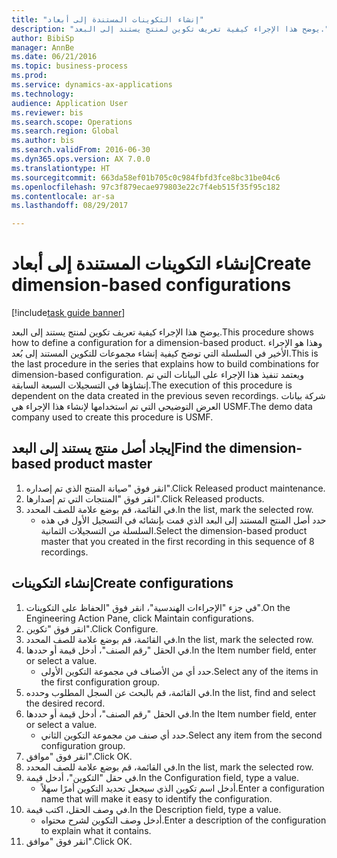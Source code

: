```yaml
--- 
title: "إنشاء التكوينات المستندة إلى أبعاد"
description: "يوضح هذا الإجراء كيفية تعريف تكوين لمنتج يستند إلى البعد."
author: BibiSp
manager: AnnBe
ms.date: 06/21/2016
ms.topic: business-process
ms.prod: 
ms.service: dynamics-ax-applications
ms.technology: 
audience: Application User
ms.reviewer: bis
ms.search.scope: Operations
ms.search.region: Global
ms.author: bis
ms.search.validFrom: 2016-06-30
ms.dyn365.ops.version: AX 7.0.0
ms.translationtype: HT
ms.sourcegitcommit: 663da58ef01b705c0c984fbfd3fce8bc31be04c6
ms.openlocfilehash: 97c3f879ecae979803e22c7f4eb515f35f95c182
ms.contentlocale: ar-sa
ms.lasthandoff: 08/29/2017

---
```

# <a name="create-dimension-based-configurations"></a><span data-ttu-id="8b436-103">إنشاء التكوينات المستندة إلى أبعاد</span><span class="sxs-lookup"><span data-stu-id="8b436-103">Create dimension-based configurations</span></span>

[!include[task guide banner](../../includes/task-guide-banner.md)]

<span data-ttu-id="8b436-104">يوضح هذا الإجراء كيفية تعريف تكوين لمنتج يستند إلى البعد.</span><span class="sxs-lookup"><span data-stu-id="8b436-104">This procedure shows how to define a configuration for a dimension-based product.</span></span> <span data-ttu-id="8b436-105">وهذا هو الإجراء الأخير في السلسلة التي توضح كيفية إنشاء مجموعات للتكوين المستند إلى بُعد.</span><span class="sxs-lookup"><span data-stu-id="8b436-105">This is the last procedure in the series that explains how to build combinations for dimension-based configuration.</span></span> <span data-ttu-id="8b436-106">ويعتمد تنفيذ هذا الإجراء على البيانات التي تم إنشاؤها في التسجيلات السبعة السابقة.</span><span class="sxs-lookup"><span data-stu-id="8b436-106">The execution of this procedure is dependent on the data created in the previous seven recordings.</span></span> <span data-ttu-id="8b436-107">شركة بيانات العرض التوضيحي التي تم استخدامها لإنشاء هذا الإجراء هي USMF.</span><span class="sxs-lookup"><span data-stu-id="8b436-107">The demo data company used to create this procedure is USMF.</span></span>


## <a name="find-the-dimension-based-product-master"></a><span data-ttu-id="8b436-108">إيجاد أصل منتج يستند إلى البعد</span><span class="sxs-lookup"><span data-stu-id="8b436-108">Find the dimension-based product master</span></span>
1. <span data-ttu-id="8b436-109">انقر فوق "صيانة المنتج الذي تم إصداره".</span><span class="sxs-lookup"><span data-stu-id="8b436-109">Click Released product maintenance.</span></span>
2. <span data-ttu-id="8b436-110">انقر فوق "المنتجات التي تم إصدارها".</span><span class="sxs-lookup"><span data-stu-id="8b436-110">Click Released products.</span></span>
3. <span data-ttu-id="8b436-111">في القائمة، قم بوضع علامة للصف المحدد.</span><span class="sxs-lookup"><span data-stu-id="8b436-111">In the list, mark the selected row.</span></span>
    * <span data-ttu-id="8b436-112">حدد أصل المنتج المستند إلى البعد الذي قمت بإنشائه في التسجيل الأول في هذه السلسلة من التسجيلات الثمانية.</span><span class="sxs-lookup"><span data-stu-id="8b436-112">Select the dimension-based product master that you created in the first recording in this sequence of 8 recordings.</span></span>  

## <a name="create-configurations"></a><span data-ttu-id="8b436-113">إنشاء التكوينات</span><span class="sxs-lookup"><span data-stu-id="8b436-113">Create configurations</span></span>
1. <span data-ttu-id="8b436-114">في جزء "الإجراءات الهندسية"، انقر فوق "الحفاظ على التكوينات".</span><span class="sxs-lookup"><span data-stu-id="8b436-114">On the Engineering Action Pane, click Maintain configurations.</span></span>
2. <span data-ttu-id="8b436-115">انقر فوق "تكوين".</span><span class="sxs-lookup"><span data-stu-id="8b436-115">Click Configure.</span></span>
3. <span data-ttu-id="8b436-116">في القائمة، قم بوضع علامة للصف المحدد.</span><span class="sxs-lookup"><span data-stu-id="8b436-116">In the list, mark the selected row.</span></span>
4. <span data-ttu-id="8b436-117">في الحقل "رقم الصنف"، أدخل قيمة أو حددها.</span><span class="sxs-lookup"><span data-stu-id="8b436-117">In the Item number field, enter or select a value.</span></span>
    * <span data-ttu-id="8b436-118">حدد أي من الأصناف في مجموعة التكوين الأولى.</span><span class="sxs-lookup"><span data-stu-id="8b436-118">Select any of the items in the first configuration group.</span></span>  
5. <span data-ttu-id="8b436-119">في القائمة، قم بالبحث عن السجل المطلوب وحدده.</span><span class="sxs-lookup"><span data-stu-id="8b436-119">In the list, find and select the desired record.</span></span>
6. <span data-ttu-id="8b436-120">في الحقل "رقم الصنف"، أدخل قيمة أو حددها.</span><span class="sxs-lookup"><span data-stu-id="8b436-120">In the Item number field, enter or select a value.</span></span>
    * <span data-ttu-id="8b436-121">حدد أي صنف من مجموعة التكوين الثاني.</span><span class="sxs-lookup"><span data-stu-id="8b436-121">Select any item from the second configuration group.</span></span>  
7. <span data-ttu-id="8b436-122">انقر فوق "موافق".</span><span class="sxs-lookup"><span data-stu-id="8b436-122">Click OK.</span></span>
8. <span data-ttu-id="8b436-123">في القائمة، قم بوضع علامة للصف المحدد.</span><span class="sxs-lookup"><span data-stu-id="8b436-123">In the list, mark the selected row.</span></span>
9. <span data-ttu-id="8b436-124">في حقل "التكوين"، أدخل قيمة.</span><span class="sxs-lookup"><span data-stu-id="8b436-124">In the Configuration field, type a value.</span></span>
    * <span data-ttu-id="8b436-125">أدخل اسم تكوين الذي سيجعل تحديد التكوين أمرًا سهلاً.</span><span class="sxs-lookup"><span data-stu-id="8b436-125">Enter a configuration name that will make it easy to identify the configuration.</span></span>  
10. <span data-ttu-id="8b436-126">في وصف الحقل، اكتب قيمة.</span><span class="sxs-lookup"><span data-stu-id="8b436-126">In the Description field, type a value.</span></span>
    * <span data-ttu-id="8b436-127">أدخل وصف التكوين لشرح محتواه.</span><span class="sxs-lookup"><span data-stu-id="8b436-127">Enter a description of the configuration to explain what it contains.</span></span>  
11. <span data-ttu-id="8b436-128">انقر فوق "موافق".</span><span class="sxs-lookup"><span data-stu-id="8b436-128">Click OK.</span></span>


